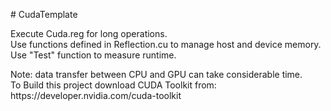 <p>
  # CudaTemplate
</p>

<p>
  Execute Cuda.reg for long operations.<br>
  Use functions defined in Reflection.cu to manage host and device memory.<br>
  Use "Test" function to measure runtime.
</p>

<p>
Note: data transfer between CPU and GPU can take considerable time.<br>
To Build this project download CUDA Toolkit from:<br>
https://developer.nvidia.com/cuda-toolkit
</p>

